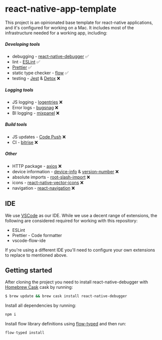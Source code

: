 # react-native-app-template
This project is an opinionated base template for react-native applications, and it's configured for working on a Mac.
It includes most of the infrastructure needed for a working app, including:

##### Developing tools
- debugging - [react-native-debugger](https://github.com/jhen0409/react-native-debugger) :white_check_mark:
- lint - [ESLint](https://eslint.org/) :white_check_mark:
- [Prettier](https://github.com/prettier/prettier) :white_check_mark:
- static type checker - [flow](https://flow.org/) :white_check_mark:
- testing - [Jest](https://facebook.github.io/jest/) & [Detox](https://github.com/wix/detox) :x:
##### Logging tools
- JS logging - [logentries](http://logentries.com/) :x:
- Error logs - [bugsnag](https://www.bugsnag.com/) :x:
- BI logging - [mixpanel](https://mixpanel.com/) :x:
##### Build tools
- JS updates - [Code Push](https://microsoft.github.io/code-push/) :x:
- CI - [bitrise](http://bitrise.io/) :x:
##### Other
- HTTP package - [axios](https://github.com/axios/axios) :x:
- device information - [device-info](https://github.com/rebeccahughes/react-native-device-info) & [version-number](https://github.com/APSL/react-native-version-number) :x:
- absolute imports - [root-slash-import](https://github.com/mantrajs/babel-root-slash-import) :x:
- icons - [react-native-vector-icons](https://github.com/oblador/react-native-vector-icons) :x:
- navigation - [react-navigation](https://reactnavigation.org/) :x:

## IDE

We use [VSCode](https://code.visualstudio.com/) as our IDE. While we use a decent range of extensions, the following are considered required for working with this repository:
- ESLint
- Prettier - Code formatter
- vscode-flow-ide

If you're using a different IDE you'll need to configure your own extensions to replace to mentioned above.

## Getting started

After cloning the project you need to install react-native-debugger with [Homebrew Cask](https://caskroom.github.io) cask by running:
```bash
$ brew update && brew cask install react-native-debugger
```

Install all dependencies by running:
``` js
npm i
```

Install flow library definitions using [flow-typed](https://github.com/flowtype/flow-typed) and then run:
```js
flow-typed install
```

